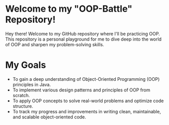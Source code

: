 # Welcome to my "OOP-Battle" Repository!
Hey there! Welcome to my GitHub repository where I'll be practicing OOP. This repository is a personal playground for me to dive deep into the world of OOP and sharpen my problem-solving skills.

# My Goals

* To gain a deep understanding of Object-Oriented Programming (OOP) principles in Java.
* To implement various design patterns and principles of OOP from scratch.
* To apply OOP concepts to solve real-world problems and optimize code structure.
* To track my progress and improvements in writing clean, maintainable, and scalable object-oriented code.
